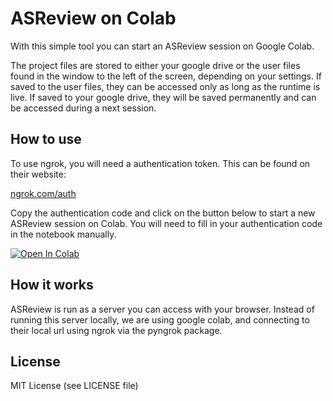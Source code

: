 # ASReview on Colab

With this simple tool you can start an ASReview session on Google Colab.

The project files are stored to either your google drive or the user files found
in the window to the left of the screen, depending on your settings. If saved to
the user files, they can be accessed only as long as the runtime is live. If
saved to your google drive, they will be saved permanently and can be accessed
during a next session.

## How to use

To use ngrok, you will need a authentication token. This can be found on their
website:

[ngrok.com/auth](https://dashboard.ngrok.com/auth)

Copy the authentication code and click on the button below to start a new
ASReview session on Colab. You will need to fill in your authentication code in
the notebook manually.

[![Open In Colab](https://colab.research.google.com/assets/colab-badge.svg)](https://colab.research.google.com/github/JTeijema/ASReview-Google-Colab/blob/main/ASReview_in_colab.ipynb)

## How it works

ASReview is run as a server you can access with your browser. Instead of running
this server locally, we are using google colab, and connecting to their local
url using ngrok via the pyngrok package.

## License

MIT License (see LICENSE file)
